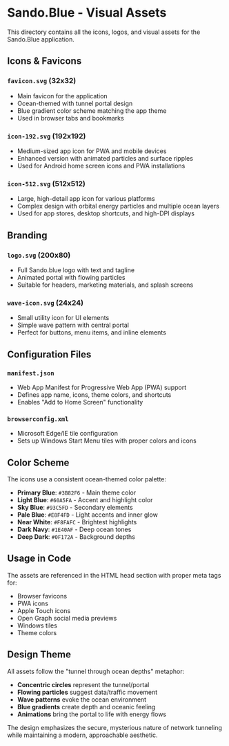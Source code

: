 # Sando.Blue - Visual Assets

This directory contains all the icons, logos, and visual assets for the Sando.Blue application.

## Icons & Favicons

### `favicon.svg` (32x32)
- Main favicon for the application
- Ocean-themed with tunnel portal design
- Blue gradient color scheme matching the app theme
- Used in browser tabs and bookmarks

### `icon-192.svg` (192x192)
- Medium-sized app icon for PWA and mobile devices
- Enhanced version with animated particles and surface ripples
- Used for Android home screen icons and PWA installations

### `icon-512.svg` (512x512)
- Large, high-detail app icon for various platforms
- Complex design with orbital energy particles and multiple ocean layers
- Used for app stores, desktop shortcuts, and high-DPI displays

## Branding

### `logo.svg` (200x80)
- Full Sando.blue logo with text and tagline
- Animated portal with flowing particles
- Suitable for headers, marketing materials, and splash screens

### `wave-icon.svg` (24x24)
- Small utility icon for UI elements
- Simple wave pattern with central portal
- Perfect for buttons, menu items, and inline elements

## Configuration Files

### `manifest.json`
- Web App Manifest for Progressive Web App (PWA) support
- Defines app name, icons, theme colors, and shortcuts
- Enables "Add to Home Screen" functionality

### `browserconfig.xml`
- Microsoft Edge/IE tile configuration
- Sets up Windows Start Menu tiles with proper colors and icons

## Color Scheme

The icons use a consistent ocean-themed color palette:

- **Primary Blue**: `#3B82F6` - Main theme color
- **Light Blue**: `#60A5FA` - Accent and highlight color  
- **Sky Blue**: `#93C5FD` - Secondary elements
- **Pale Blue**: `#E8F4FD` - Light accents and inner glow
- **Near White**: `#F8FAFC` - Brightest highlights
- **Dark Navy**: `#1E40AF` - Deep ocean tones
- **Deep Dark**: `#0F172A` - Background depths

## Usage in Code

The assets are referenced in the HTML head section with proper meta tags for:
- Browser favicons
- PWA icons  
- Apple Touch icons
- Open Graph social media previews
- Windows tiles
- Theme colors

## Design Theme

All assets follow the "tunnel through ocean depths" metaphor:
- **Concentric circles** represent the tunnel/portal
- **Flowing particles** suggest data/traffic movement
- **Wave patterns** evoke the ocean environment  
- **Blue gradients** create depth and oceanic feeling
- **Animations** bring the portal to life with energy flows

The design emphasizes the secure, mysterious nature of network tunneling while maintaining a modern, approachable aesthetic. 